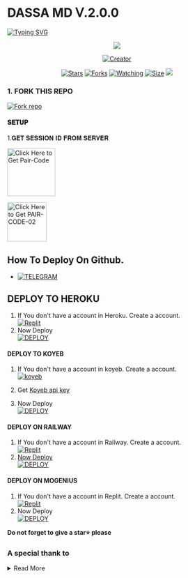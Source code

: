 #        DASSA MD ᐯ.2.0.0

   <a>
                                      <a href="https://git.io/typing-svg"><img src="https://readme-typing-svg.demolab.com?font=Jersey+20+Charted&size=30&pause=1000&color=F71515&width=435&lines=BOT+100%25+WORKING%E2%84%A2%EF%B8%8F" alt="Typing SVG" /></a>   
            
<p align="center"> 
<up A simple WhatsApp User Bot Coded BY DASSA-MD</u>
</p>
<p align="center">
<img src="https://files.catbox.moe/m3rpvr.png"/>       

<p align="center">
<a href="#"><img title="Creator" src="https://img.shields.io/badge/Creator-DASSA_MD-red.svg?style=for-the-badge&logo=github"></a>
</a>
</p>
<p align="center">
<p/>
<p align="center">
<a href="https://github.com/Kgtech-cmr/KERM_MD-V2/stargazers/"><img title="Stars" src="https://img.shields.io/github/stars/Kgtech-cmr/KERM_MD-V2?color=white&style=flat-square"></a>
<a href="https://github.com/Kgtech-cmr/KERM_MD-V2/network/members"><img title="Forks" src="https://img.shields.io/github/forks/Kgtech-cmr/KERM_MD-V2?color=yellow&style=flat-square"></a>
<a href="https://github.com/Kgtech-cmr/KERM_MD-V2/watchers"><img title="Watching" src="https://img.shields.io/github/watchers/Kgtech-cmr/KERM_MD-V2?label=Watchers&color=red&style=flat-square"></a>
<a href="https://github.com/Janithsadanuwan/Queen-Nilu-Md/"><img title="Size" src="https://img.shields.io/github/repo-size/AlipBot/Api-Alpis?style=flat-square&color=darkred"></a>
<a href="https://hits.seeyoufarm.com"><img src="https://hits.seeyoufarm.com/api/count/incr/badge.svg?url=https://github.com/Janithsadanuwan/Queen-Nilu-Md/%2Fhit-counter&count_bg=%2379C83D&title_bg=%23555555&icon=probot.svg&icon_color=%2304FF00&title=hits&edge_flat=false"/></a>
        
### 1. FORK THIS REPO

<a href='https://github.com/Dassa20077/DASSA-MD-V2/fork' target="_blank"><img alt='Fork repo' src='https://img.shields.io/badge/Fork This Repo-black?style=for-the-badge&logo=git&logoColor=white'/></a>
<p align="center">

#### 𝐒𝐄𝐓𝐔𝐏


1.𝐆𝐄𝐓 𝐒𝐄𝐒𝐒𝐈𝐎𝐍 𝐈𝐃 𝐅𝐑𝐎𝐌 𝐒𝐄𝐑𝐕𝐄𝐑

<a href="https://dassa-md-pair-site.onrender.com"><img src="https://img.shields.io/badge/PAIR_CODE-blue" alt="Click Here to Get Pair-Code" width="110"></a>   

<a href="https://dassa-md-pair-site.onrender.com"><img src="https://img.shields.io/badge/QR CODE-green" alt="Click Here to Get PAIR-CODE-02" width="90"></a> 

## How To Deploy On Github.
* [![TELEGRAM](https://img.shields.io/badge/HOW_TO_DEPLOY-red?style=for-the-badge&logo=telegram&logoColor=green)](https://t.me/ai_bot_md/213)

## DEPLOY TO HEROKU 

1. If You don't have a account in Heroku. Create a account.
    <br>
<a href='https://heroku.com' target="_blank"><img alt='Replit' src='https://img.shields.io/badge/-Create-black?style=for-the-badge&logo=heroku'/></a>
   <br>
2. Now Deploy
    <br>
<a href='https://heroku.com/deploy?template=https://github.com/Dassa20077/DASSA-MD-V2' target="_blank"><img alt='DEPLOY' src='https://img.shields.io/badge/-DEPLOY-black?style=for-the-badge&logo=heroku'/></a>

#### DEPLOY TO KOYEB 

1. If You don't have a account in koyeb. Create a account.
    <br>
<a href='https://app.koyeb.com/auth/signup' target="_blank"><img alt='koyeb' src='https://img.shields.io/badge/-Create-black?style=for-the-badge&logo=koyeb'/></a>

2. Get [Koyeb api key](https://app.koyeb.com/account/api)

4. Now Deploy
    <br>
<a href='https://app.koyeb.com/services/deploy?type=git&repository=https://github.com/Dassa20077/DASSA-MD-V2&branch=main&name=xbotmd&builder=dockerfile&env[SESSION_ID]=%20&env[WORK_TYPE]=private&env[HANDLER]=.&env[BOT_INFO]=ᴀɪ-ʙᴏᴛ-ᴍᴅ;ᴛᴄʀᴏɴᴇʙ%20ʜᴀᴄᴋx;https://files.catbox.moe/74pca4.jpg&env[SUDO]=263716394979&env[STICKER_DATA]=ᴛᴄʀᴏɴᴇʙ&env[DATABASE_URL]' target="_blank"><img alt='DEPLOY' src='https://img.shields.io/badge/-DEPLOY-black?style=for-the-badge&logo=koyeb'/></a>

#### DEPLOY ON RAILWAY

1. If You don't have a account in Railway. Create a account.
    <br>
<a href='https://railway.app' target="_blank"><img alt='Replit' src='https://img.shields.io/badge/-Create-black?style=for-the-badge&logo=railway'/>
2. Now Deploy
    <br>
<a href='https://railway.app' target="_blank"><img alt='DEPLOY' src='https://img.shields.io/badge/-DEPLOY-black?style=for-the-badge&logo=railway'/></a>

#### DEPLOY ON MOGENIUS

1. If You don't have a account in Replit. Create a account.
    <br>
<a href='https://mogenius.com' target="_blank"><img alt='Replit' src='https://img.shields.io/badge/-Create-black?style=for-the-badge&logo=genius'/></a>
2. Now Deploy
    <br>
<a href='https://mogenius.com' target="_blank"><img alt='DEPLOY' src='https://img.shields.io/badge/-DEPLOY-black?style=for-the-badge&logo=genius'/></a>

  **Do not forget to give a star⭐️ please**

### A special thank to

<details close>
<summary>Read More</summary>

<br>

* [`REAL DEXTER`](https://github.com/Dassa20077)
* ## Contact Dev of DASSA-MD-V2
 </details>
